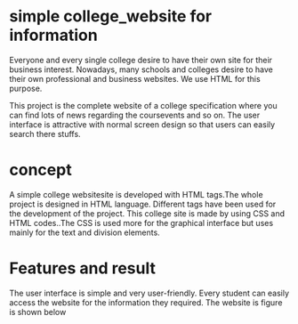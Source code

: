 # simple college_website for information
Everyone and every single college desire to have their own site for their business interest. Nowadays, many schools and colleges desire to have their own professional and business websites. We use HTML for this purpose.

This project is the complete website of a college specification where you can find lots of news regarding the coursevents and so on. The user interface is attractive with normal screen design so that users can easily search there stuffs.
# concept
A simple college websitesite is developed with HTML tags.The whole project is designed in HTML language. Different tags have been used for the development of the project.
This college site is made by using CSS and HTML codes..The CSS is used more for the graphical interface but uses mainly for the text and division elements.
# Features and result
The user interface is simple and very user-friendly.
Every student can easily access the website for the information they required.
The website is figure is shown below
